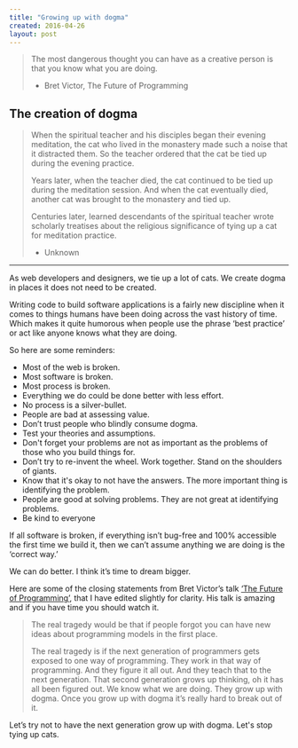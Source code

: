 ```yaml
---
title: "Growing up with dogma"
created: 2016-04-26
layout: post
---
```


> The most dangerous thought you can have as a creative person is that you know what you are doing.
> 
> - Bret Victor, The Future of Programming

## The creation of dogma

> When the spiritual teacher and his disciples began their evening meditation, the cat who lived in the monastery made such a noise that it distracted them. So the teacher ordered that the cat be tied up during the evening practice.
> 
> Years later, when the teacher died, the cat continued to be tied up during the meditation session. And when the cat eventually died, another cat was brought to the monastery and tied up.
> 
> Centuries later, learned descendants of the spiritual teacher wrote scholarly treatises about the religious significance of tying up a cat for meditation practice.
> 
> - Unknown

************

As web developers and designers, we tie up a lot of cats. We create dogma in places it does not need to be created.

Writing code to build software applications is a fairly new discipline when it comes to things humans have been doing across the vast history of time. Which makes it quite humorous when people use the phrase ‘best practice’ or act like anyone knows what they are doing.

So here are some reminders:

* Most of the web is broken.
* Most software is broken.
* Most process is broken.
* Everything we do could be done better with less effort.
* No process is a silver-bullet.
* People are bad at assessing value.
* Don’t trust people who blindly consume dogma.
* Test your theories and assumptions.
* Don't forget your problems are not as important as the problems of those who you build things for.
* Don’t try to re-invent the wheel. Work together. Stand on the shoulders of giants.
* Know that it's okay to not have the answers. The more important thing is identifying the problem.
* People are good at solving problems. They are not great at identifying problems.
* Be kind to everyone

If all software is broken, if everything isn’t bug-free and 100% accessible the first time we build it, then we can’t assume anything we are doing is the ‘correct way.’

We can do better. I think it’s time to dream bigger.

Here are some of the closing statements from Bret Victor’s talk [‘The Future of Programming’](https://www.youtube.com/watch?v=8pTEmbeENF4), that I have edited slightly for clarity. His talk is amazing and if you have time you should watch it.

> The real tragedy would be that if people forgot you can have new ideas about programming models in the first place.
> 
> The real tragedy is if the next generation of programmers gets exposed to one way of programming. They work in that way of programming. And they figure it all out. And they teach that to the next generation. That second generation grows up thinking, oh it has all been figured out. We know what we are doing. They grow up with dogma. Once you grow up with dogma it’s really hard to break out of it.

Let’s try not to have the next generation grow up with dogma. Let's stop tying up cats.
